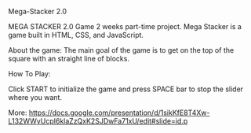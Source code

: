 Mega-Stacker 2.0

MEGA STACKER 2.0 Game 2 weeks part-time project. Mega Stacker is a game built in HTML, CSS, and JavaScript.

About the game: The main goal of the game is to get on the top of the square with an straight line of blocks.

How To Play:

Click START to initialize the game and press SPACE bar to stop the slider where you want.

More: https://docs.google.com/presentation/d/1sikKfE8T4Xw-L132WWyUcpI6klaZzQxK2SJDwFa71xU/edit#slide=id.p